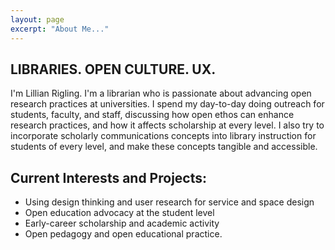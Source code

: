 ```yaml
---
layout: page
excerpt: "About Me..."
---
```


## LIBRARIES. OPEN CULTURE. UX.

I'm Lillian Rigling. I'm a librarian who is passionate about advancing open research practices at universities. I spend my day-to-day doing outreach for students, faculty, and staff, discussing how open ethos can enhance research practices, and how it affects scholarship at every level. I also try to incorporate scholarly communications concepts into library instruction for students of every level, and make these concepts tangible and accessible.

## Current Interests and Projects:

- Using design thinking and user research for service and space design
- Open education advocacy at the student level
- Early-career scholarship and academic activity
- Open pedagogy and open educational practice.
